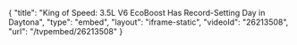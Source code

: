 {
    "title": "King of Speed: 3.5L V6 EcoBoost Has Record-Setting Day in Daytona",
    "type": "embed",
    "layout": "iframe-static",
    "videoId": "26213508",
    "url": "\/tvpembed\/26213508"
}